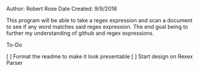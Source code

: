Author: Robert Rose
Date Created: 9/9/2018

This program will be able to take a regex expression and scan a document to see if any word matches said 
regex expression. The end goal being to further my understanding of github and regex expressions.

To-Do

[ ] Format the readme to make it look presentable
[ ] Start design on Rexex Parser
